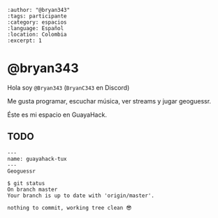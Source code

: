 
```{post} 2023-07-19
:author: "@bryan343"
:tags: participante
:category: espacios
:language: Español
:location: Colombia
:excerpt: 1
```

# @bryan343

Hola soy `@Bryan343` (`BryanC343` en Discord)

Me gusta programar, escuchar música, ver streams y jugar geoguessr.

Éste es mi espacio en GuayaHack.

## TODO

```{figure} index.md-data/tux.png
---
name: guayahack-tux
---
Geoguessr
```

```console
$ git status 
On branch master
Your branch is up to date with 'origin/master'.

nothing to commit, working tree clean 😎
```
